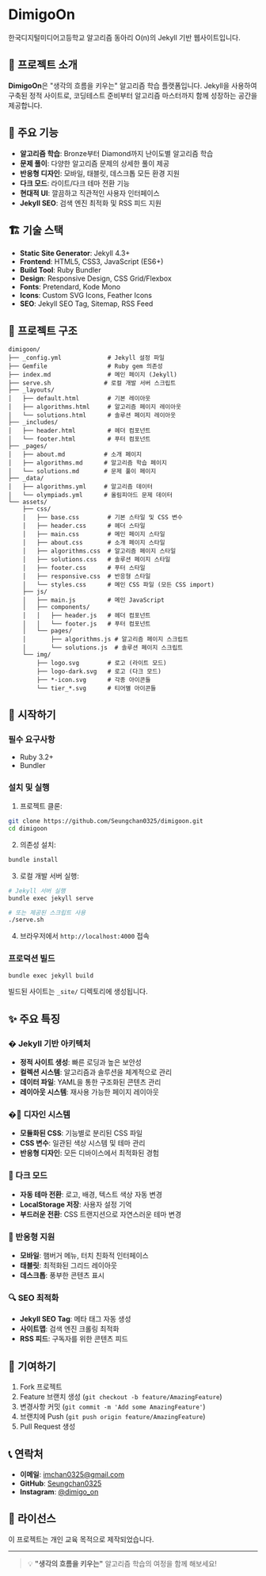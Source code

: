 # DimigoOn

한국디지털미디어고등학교 알고리즘 동아리 O(n)의 Jekyll 기반 웹사이트입니다.

## 📝 프로젝트 소개

**DimigoOn**은 "생각의 흐름을 키우는" 알고리즘 학습 플랫폼입니다. Jekyll을 사용하여 구축된 정적 사이트로, 코딩테스트 준비부터 알고리즘 마스터까지 함께 성장하는 공간을 제공합니다.

## 🎯 주요 기능

- **알고리즘 학습**: Bronze부터 Diamond까지 난이도별 알고리즘 학습
- **문제 풀이**: 다양한 알고리즘 문제의 상세한 풀이 제공
- **반응형 디자인**: 모바일, 태블릿, 데스크톱 모든 환경 지원
- **다크 모드**: 라이트/다크 테마 전환 기능
- **현대적 UI**: 깔끔하고 직관적인 사용자 인터페이스
- **Jekyll SEO**: 검색 엔진 최적화 및 RSS 피드 지원

## 🏗️ 기술 스택

- **Static Site Generator**: Jekyll 4.3+
- **Frontend**: HTML5, CSS3, JavaScript (ES6+)
- **Build Tool**: Ruby Bundler
- **Design**: Responsive Design, CSS Grid/Flexbox
- **Fonts**: Pretendard, Kode Mono
- **Icons**: Custom SVG Icons, Feather Icons
- **SEO**: Jekyll SEO Tag, Sitemap, RSS Feed

## 📁 프로젝트 구조

```
dimigoon/
├── _config.yml             # Jekyll 설정 파일
├── Gemfile                 # Ruby gem 의존성
├── index.md                # 메인 페이지 (Jekyll)
├── serve.sh               # 로컬 개발 서버 스크립트
├── _layouts/
│   ├── default.html        # 기본 레이아웃
│   ├── algorithms.html     # 알고리즘 페이지 레이아웃
│   └── solutions.html      # 솔루션 페이지 레이아웃
├── _includes/
│   ├── header.html         # 헤더 컴포넌트
│   └── footer.html         # 푸터 컴포넌트
├── _pages/
│   ├── about.md           # 소개 페이지
│   ├── algorithms.md      # 알고리즘 학습 페이지
│   └── solutions.md       # 문제 풀이 페이지
├── _data/
│   ├── algorithms.yml     # 알고리즘 데이터
│   └── olympiads.yml      # 올림피아드 문제 데이터
└── assets/
    ├── css/
    │   ├── base.css        # 기본 스타일 및 CSS 변수
    │   ├── header.css      # 헤더 스타일
    │   ├── main.css        # 메인 페이지 스타일
    │   ├── about.css       # 소개 페이지 스타일
    │   ├── algorithms.css  # 알고리즘 페이지 스타일
    │   ├── solutions.css   # 솔루션 페이지 스타일
    │   ├── footer.css      # 푸터 스타일
    │   ├── responsive.css  # 반응형 스타일
    │   └── styles.css      # 메인 CSS 파일 (모든 CSS import)
    ├── js/
    │   ├── main.js         # 메인 JavaScript
    │   ├── components/
    │   │   ├── header.js   # 헤더 컴포넌트
    │   │   └── footer.js   # 푸터 컴포넌트
    │   └── pages/
    │       ├── algorithms.js # 알고리즘 페이지 스크립트
    │       └── solutions.js  # 솔루션 페이지 스크립트
    └── img/
        ├── logo.svg        # 로고 (라이트 모드)
        ├── logo-dark.svg   # 로고 (다크 모드)
        ├── *-icon.svg      # 각종 아이콘들
        └── tier_*.svg      # 티어별 아이콘들
```

## 🚀 시작하기

### 필수 요구사항
- Ruby 3.2+
- Bundler

### 설치 및 실행

1. 프로젝트 클론:
```bash
git clone https://github.com/Seungchan0325/dimigoon.git
cd dimigoon
```

2. 의존성 설치:
```bash
bundle install
```

3. 로컬 개발 서버 실행:
```bash
# Jekyll 서버 실행
bundle exec jekyll serve

# 또는 제공된 스크립트 사용
./serve.sh
```

4. 브라우저에서 `http://localhost:4000` 접속

### 프로덕션 빌드
```bash
bundle exec jekyll build
```

빌드된 사이트는 `_site/` 디렉토리에 생성됩니다.

## ✨ 주요 특징

### �️ Jekyll 기반 아키텍처
- **정적 사이트 생성**: 빠른 로딩과 높은 보안성
- **컬렉션 시스템**: 알고리즘과 솔루션을 체계적으로 관리
- **데이터 파일**: YAML을 통한 구조화된 콘텐츠 관리
- **레이아웃 시스템**: 재사용 가능한 페이지 레이아웃

### �🎨 디자인 시스템
- **모듈화된 CSS**: 기능별로 분리된 CSS 파일
- **CSS 변수**: 일관된 색상 시스템 및 테마 관리
- **반응형 디자인**: 모든 디바이스에서 최적화된 경험

### 🌙 다크 모드
- **자동 테마 전환**: 로고, 배경, 텍스트 색상 자동 변경
- **LocalStorage 저장**: 사용자 설정 기억
- **부드러운 전환**: CSS 트랜지션으로 자연스러운 테마 변경

### 📱 반응형 지원
- **모바일**: 햄버거 메뉴, 터치 친화적 인터페이스
- **태블릿**: 최적화된 그리드 레이아웃
- **데스크톱**: 풍부한 콘텐츠 표시

### 🔍 SEO 최적화
- **Jekyll SEO Tag**: 메타 태그 자동 생성
- **사이트맵**: 검색 엔진 크롤링 최적화
- **RSS 피드**: 구독자를 위한 콘텐츠 피드

## 👥 기여하기

1. Fork 프로젝트
2. Feature 브랜치 생성 (`git checkout -b feature/AmazingFeature`)
3. 변경사항 커밋 (`git commit -m 'Add some AmazingFeature'`)
4. 브랜치에 Push (`git push origin feature/AmazingFeature`)
5. Pull Request 생성

## 📞 연락처

- **이메일**: imchan0325@gmail.com
- **GitHub**: [Seungchan0325](https://github.com/Seungchan0325)
- **Instagram**: [@dimigo_on](https://www.instagram.com/dimigo_on/)

## 📄 라이선스

이 프로젝트는 개인 교육 목적으로 제작되었습니다.

---

> 💡 **"생각의 흐름을 키우는"** 알고리즘 학습의 여정을 함께 해보세요!